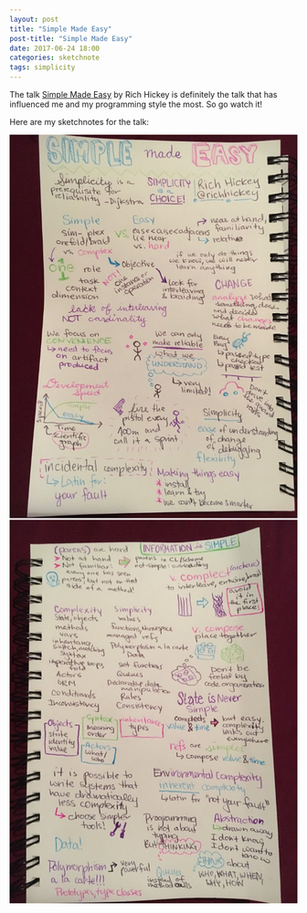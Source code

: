 ```yaml
---
layout: post
title: "Simple Made Easy"
post-title: "Simple Made Easy"
date: 2017-06-24 18:00
categories: sketchnote
tags: simplicity
---
```


The talk [Simple Made Easy](https://www.infoq.com/presentations/Simple-Made-Easy) by Rich Hickey is definitely the talk that has influenced me and my programming style the most. So go watch it!

Here are my sketchnotes for the talk:

![Simple Made Easy](/img/2017-06-24-simple-made-easy/1.jpg "Simple Made Easy")
![Simple Made Easy](/img/2017-06-24-simple-made-easy/2.jpg "Simple Made Easy")
